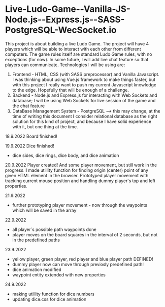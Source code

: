 # Live-Ludo-Game--Vanilla-JS-Node.js--Express.js--SASS-PostgreSQL-WecSocket.io

This project is about building a live Ludo Game.
The project will have 4 players which will be able to interact with each other from different computers.
The game rules itself are standard Ludo Game rules, with no exceptions (for now). In some future, I will add live chat feature 
so that players can communicate. 
Technologies I will be using are:

1) Frontend - HTML, CSS (with SASS preprocessor) and Vanilla Javascript. I was thinking about using Vue.js framework to make things faster, but with this project I really want to push my current Javascript knowledge to the edge. Hopefully that will be enough of a challenge.
2) Backend - Node.js and Express.js for interacting with Web Sockets and database; I will be using Web Sockets for live session of the game and the chat feature
3) DataBase Management System - PostgreSQL --> this may change, at the time of writing this document I consider relational database as the right solution for this kind of project, and because I have solid experience with it, but one thing at the time.

18.9.2022
Board finished!

19.9.2022
Dice finished!
- dice sides, dice rings, dice body, and dice animation

20.9.2022
Player created! And some player movement, but still work in the progress.
I made utillity function for finding origin (center) point of any given HTML element in the browser.
Prototyped player movement with tracking current mouse position and handling dummy player`s top and left properties.

21.9.2022
- further prototyping player movement - now through the waypoints which will be saved in the array 

22.9.2022
- all player`s possible path waypoints done
- player moves on the board squares in the interval of 2 seconds, but not in the predefined paths

23.9.2022
- yellow player, green player, red player and blue player path DEFINED!
- dummy player now can move through previosly predefined path!
- dice animation modified
- waypoint entity extended with new properties

24.9.2022
- making utillity function for dice numbers
- updating dice.css for dice animation